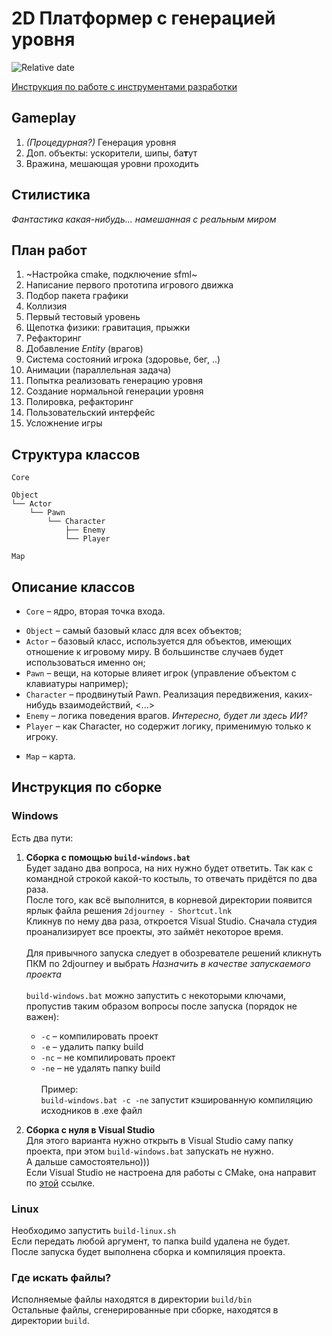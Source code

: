 # 2D Платформер с генерацией уровня
![Relative date](https://img.shields.io/date/1683601200?style=plastic&logo=aseprite&logoColor=f09d13)

[Инструкция по работе с инструментами разработки](manual.md)

## Gameplay
1. *(Процедурная?)* Генерация уровня
2. Доп. объекты: ускорители, шипы, ба**т**ут
3. Вражина, мешающая уровни проходить

## Стилистика
*Фантастика какая-нибудь... намешанная с реальным миром*

## План работ
1. ~Настройка cmake, подключение sfml~
2. Написание первого прототипа игрового движка
3. Подбор пакета графики
4. Коллизия
5. Первый тестовый уровень
6. Щепотка физики: гравитация, прыжки
7. Рефакторинг
8. Добавление *Entity* (врагов)
9. Система состояний игрока (здоровье, бег, ..)
10. Анимации (параллельная задача)
11. Попытка реализовать генерацию уровня
12. Создание нормальной генерации уровня
13. Полировка, рефакторинг
14. Пользовательский интерфейс
15. Усложнение игры

## Структура классов
```
Core

Object
└── Actor
    └── Pawn
        └── Character
            ├── Enemy
            └── Player
 
Map
```

## Описание классов
- `Core` – ядро, вторая точка входа.
 <div>
 
- `Object` – самый базовый класс для всех объектов;
- `Actor` – базовый класс, используется для объектов, имеющих отношение к игровому миру. В большинстве случаев будет использоваться именно он;
- `Pawn` – вещи, на которые влияет игрок (управление объектом с клавиатуры например);
- `Character` – продвинутый Pawn. Реализация передвижения, каких-нибудь взаимодействий, <...>
- `Enemy` – логика поведения врагов. *Интересно, будет ли здесь ИИ?*
- `Player` – как Character, но содержит логику, применимую только к игроку.
</div>
 
- `Map` – карта.

## Инструкция по сборке
### Windows
Есть два пути:
1. **Сборка с помощью `build-windows.bat`**\
Будет задано два вопроса, на них нужно будет ответить. Так как с командной строкой какой-то костыль, то отвечать придётся по два раза.\
После того, как всё выполнится, в корневой директории появится ярлык файла решения `2djourney - Shortcut.lnk`\
Кликнув по нему два раза, откроется Visual Studio. Сначала студия проанализирует все проекты, это займёт некоторое время.\
\
Для привычного запуска следует в обозревателе решений кликнуть ПКМ по 2djourney и выбрать *Назначить в качестве запускаемого проекта*\
\
`build-windows.bat` можно запустить с некоторыми ключами, пропустив таким образом вопросы после запуска (порядок не важен):
    - `-c` – компилировать проект
    - `-e` – удалить папку build
    - `-nc` – не компилировать проект
    - `-ne` – не удалять папку build\
\
Пример: \
`build-windows.bat -c -ne` запустит кэшированную компиляцию исходников в .exe файл

2. **Сборка с нуля в Visual Studio**\
Для этого варианта нужно открыть в Visual Studio саму папку проекта, при этом `build-windows.bat` запускать не нужно.\
А дальше самостоятельно)))\
Если Visual Studio не настроена для работы с CMake, она направит по [этой](https://learn.microsoft.com/ru-ru/cpp/build/cmake-projects-in-visual-studio?view=msvc-170) ссылке.

### Linux
Необходимо запустить `build-linux.sh`\
Если передать любой аргумент, то папка build удалена не будет.\
После запуска будет выполнена сборка и компиляция проекта.

### Где искать файлы?
Исполняемые файлы находятся в директории `build/bin`\
Остальные файлы, сгенерированные при сборке, находятся в директории `build`.
